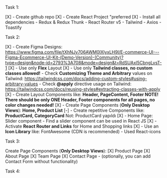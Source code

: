 Task 1:

[X] - Create github repo
[X] - Create React Project "preferred
[X] - Install all dependencies - Redux & Redux Thunk - React Router v5 - Tailwind - Axios - Toastify

Task 2:

[X] - Create Figma Designs: https://www.figma.com/file/tXhNJv706AWM0lXlyxLH9l/E-commerce-UI---Figma-Ecommerce-UI-Kit-(Demo-Version)-(Community)?type=design&node-id=2793%3A708&mode=design&t=RdSUAxl5CbngLvsT-1
[X] - Use only **Flex** Layout
[X] - Use only **Tailwind classes, no custom classes allowed!** - Check **Customizing Theme and Arbitrary** values on Tailwind: https://tailwindcss.com/docs/adding-custom-styles#using-arbitrary-values - Check **@apply** directive usage on Tailwind: https://tailwindcss.com/docs/reusing-styles#extracting-classes-with-apply
[X] - Create Layout Components like: **Header, PageContent, Footer
NOTE! There should be only ONE Header, Footer components for all pages, no color changes needed!**
[X] - Create Page Components (**Only Desktop Views**): **Home, Product List**
[-] - Create repetitive Components like: **ProductCard, CategoryCard** Not: ProductCard yapıldı
[X] - Home Page: Slider component - Find a slider component can be used in React JS
[X] - Activate **React Router and Links** for Home and Shopping links
[X] - Use an **Icon Library** like: FontAwesome (CDN is recommended) - Used React-icons

Task 3:

Create Page Components (**Only Desktop Views**):
[X] Product Page
[X] About Page
[X] Team Page
[X] Contact Page - (optionally, you can add Contact Form without functionality)

Task 4:
